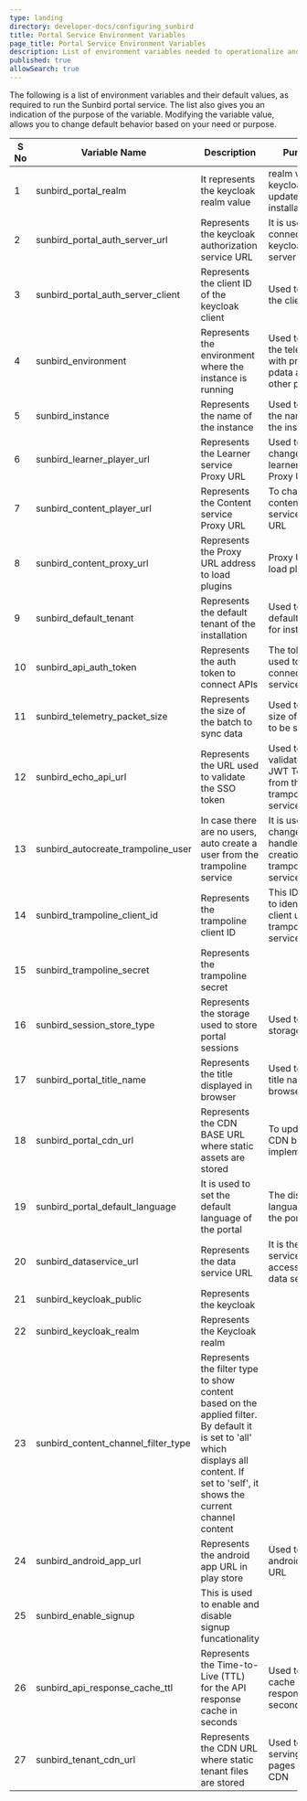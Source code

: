 ```yaml
---
type: landing
directory: developer-docs/configuring_sunbird
title: Portal Service Environment Variables  
page_title: Portal Service Environment Variables 
description: List of environment variables needed to operationalize and customize Sunbird 
published: true
allowSearch: true
---
```


The following is a list of environment variables and their default values, as required to run the Sunbird portal service. The list also gives you an indication of the purpose of the variable. Modifying the variable value, allows you to change default behavior based on your need or purpose.      

|  **S No** | **Variable Name** | **Description** | **Purpose** | **Defult Value** | **Path** |
|  ------ | ------ | ------ | ------ | ------ | ------ |
|  1 | sunbird_portal_realm | It represents the keycloak realm value | realm value of keycloak to update per installation | sunbird | Sunbird Portal |
|  2 | sunbird_portal_auth_server_url | Represents the keycloak authorization service URL | It is used to connect keycloak server | https://staging.open-sunbird.org/auth | Sunbird Portal |
|  3 | sunbird_portal_auth_server_client | Represents the client ID of the keycloak client | Used to update the client ID  | portal | Sunbird Portal |
|  4 | sunbird_environment | Represents the environment where the instance is running | Used to send the telemetry with proper pdata and other purposes |  | Sunbird Portal |
|  5 | sunbird_instance | Represents the name of the instance | Used to set up the name of the instance |  | Sunbird Portal |
|  6 | sunbird_learner_player_url | Represents the Learner service Proxy URL | Used to change the learner service Proxy URL | https://staging.open-sunbird.org/api/ | Sunbird Portal |
|  7 | sunbird_content_player_url | Represents the Content service Proxy URL | To change content service Proxy URL | https://staging.open-sunbird.org/api/ | Sunbird Portal |
|  8 | sunbird_content_proxy_url | Represents the Proxy URL address to load plugins | Proxy URL to load plugins | https://staging.open-sunbird.org | Sunbird Portal |
|  9 | sunbird_default_tenant | Represents the default tenant of the installation | Used to set default tenant for installation |  | Sunbird Portal |
|  10 | sunbird_api_auth_token | Represents the auth token to connect APIs | The token used to connect the services |  | Sunbird Portal |
|  11 | sunbird_telemetry_packet_size | Represents the size of the batch to sync data  | Used to set the size of events to be synced | 20 | Sunbird Portal |
|  12 | sunbird_echo_api_url | Represents the URL used to validate the SSO token | Used to validate the JWT Token from the trampoline service | https://staging.open-sunbird.org/api/echo/ | Sunbird Portal |
|  13 | sunbird_autocreate_trampoline_user | In case there are no users, auto create a user from  the trampoline service | It is used to change the handle for user creation from trampoline service | true | Sunbird Portal |
|  14 | sunbird_trampoline_client_id |Represents the trampoline client ID  | This ID is used to identify the client using the trampoline service  | trampoline | Sunbird Portal |
|  15 | sunbird_trampoline_secret | Represents the trampoline secret |  |  |  |
|  16 | sunbird_session_store_type | Represents the  storage used to store portal sessions | Used to set the storage type | in-memory | Sunbird Portal |
|  17 | sunbird_portal_title_name | Represents the title displayed in browser | Used to update title name for browser | Sunbird | Sunbird Portal |
|  18 | sunbird_portal_cdn_url | Represents the CDN BASE URL where static assets are stored | To update the CDN based on implementation |  | Sunbird Portal |
|  19 | sunbird_portal_default_language | It is used to set the default language of the portal | The display language of the portal  | en | Sunbird Portal |
|  20 | sunbird_dataservice_url |  Represents the data service URL | It is the data service URL to access the data services  |https://staging.open-sunbird.org/api/   | Sunbird Portal |
|  21 | sunbird_keycloak_public | Represents the keycloak  |  | true | Sunbird Portal |
|  22 | sunbird_keycloak_realm |  Represents the Keycloak realm|  | sunbird | Sunbird Portal |
|  23 | sunbird_content_channel_filter_type | Represents the filter type to show content based on the applied filter. By default it is set to 'all' which displays all content. If set to 'self', it shows the current channel content |  | all | Sunbird Portal |
|  24 | sunbird_android_app_url | Represents the android app URL in play store | Used to set the android app URL | http://www.sunbird.org | Sunbird Portal |
|  25 | sunbird_enable_signup | This is used to enable and disable signup funcationality |  | true | Sunbird Portal |
|  26 | sunbird_api_response_cache_ttl | Represents the Time-to-Live (TTL) for the API response cache in seconds | Used to set cache for API responses in seconds | 600 | Sunbird Portal |
|  27 | sunbird_tenant_cdn_url | Represents the CDN URL where static tenant files are stored	 | Used to enable serving tenant pages from CDN |  | Sunbird Portal |

 	 
 	 
